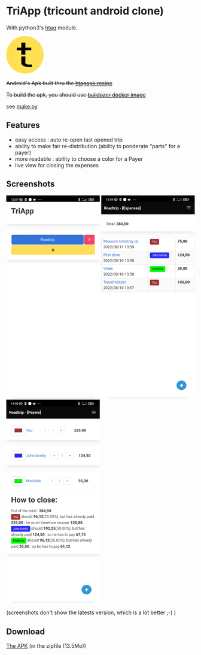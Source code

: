 # TriApp (tricount android clone)

With python3's [htag](https://github.com/manatlan/htag) module.

<img src="app/triapp.png" width="100" height="100">

~~Android's Apk built thru the [htagapk recipe](https://github.com/manatlan/htagapk)~~

~~To build the apk, you should use [buildozer docker image](https://github.com/manatlan/maar/blob/main/buildozer_build.md)~~

see [make.py](make.md)

## Features

 - easy access : auto re-open last opened trip
 - ability to make fair re-distribution (ability to ponderate "parts" for a payer)
 - more readable : ability to choose a color for a Payer
 - live view for closing the expenses
 
## Screenshots

<img src="shot1.jpg" width="250"> <img src="shot2.jpg" width="250" > <img src="shot3.jpg" width="250" >

(screenshots don't show the latests version, which is a lot better ;-) )

## Download

[The APK](https://github.com/manatlan/TriApp/suites/8010500167/artifacts/343578779) (in the zipfile (13.5Mo))
